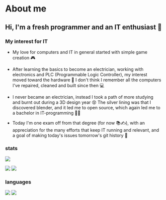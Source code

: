 # About me

## Hi, I'm a fresh programmer and an IT enthusiast 🌱

### My interest for IT

* My love for computers and IT in general started with simple game creation 🎮

* After learning the basics to become an electrician, working with electronics and PLC (Programmable Logic Controller), my interest moved toward the hardware 🔌 I don't think I remember all the computers I've repaired, cleaned and built since then 💻

* I never became an electrician, instead I took a path of more studying and burnt out during a 3D design year 😵 The silver lining was that I discovered blender, and it led me to open source, which again led me to a bachelor in IT-programming 👨‍💻

* Today I'm one exam off from that degree (for now 📚✍️), with an appreciation for the many efforts that keep IT running and relevant, and a goal of making today's issues tomorrow's git history 📜

[//]: # (site for guide on setup, and template code)
[//]: # (https://github.com/vn7n24fzkq/github-profile-summary-cards)

### stats

[//]: # (profile detail card)
![](https://github-stats-pal-oivinds-projects.vercel.app/api/cards/profile-details?username=P-OEM&theme=transparent)

[//]: # (stats card and productive time card)
![](https://github-stats-pal-oivinds-projects.vercel.app/api/cards/stats?username=P-OEM&theme=transparent) ![](https://github-stats-pal-oivinds-projects.vercel.app/api/cards/productive-time?username=P-OEM&theme=transparent&utcOffset=1)

### languages

[//]: # (top language by repo card and top language by commit card)
![](https://github-stats-pal-oivinds-projects.vercel.app/api/cards/repos-per-language?username=P-OEM&theme=transparent) ![](https://github-stats-pal-oivinds-projects.vercel.app/api/cards/most-commit-language?username=P-OEM&theme=transparent)
